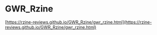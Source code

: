 # GWR_Rzine

[https://rzine-reviews.github.io/GWR_Rzine/gwr_rzine.html](https://rzine-reviews.github.io/GWR_Rzine/gwr_rzine.html)
